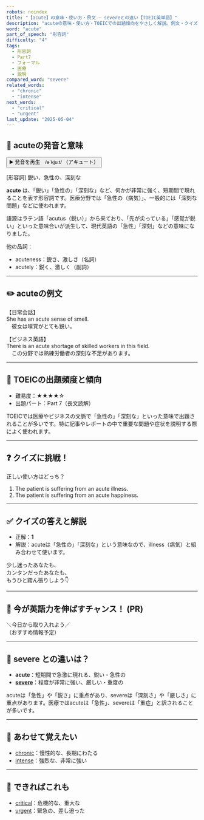 ```yaml
---
robots: noindex
title: "【acute】の意味・使い方・例文 ― severeとの違い【TOEIC英単語】"
description: "acuteの意味・使い方・TOEICでの出題傾向をやさしく解説。例文・クイズ付きでsevereとの違いもわかりやすく学べます。"
word: "acute"
part_of_speech: "形容詞"
difficulty: "4"
tags:
  - 形容詞
  - Part7
  - フォーマル
  - 医療
  - 説明
compared_word: "severe"
related_words:
  - "chronic"
  - "intense"
next_words:
  - "critical"
  - "urgent"
last_update: "2025-05-04"
---
```


## 🔰 acuteの発音と意味

<button class="play-audio" onclick="playTTS('acute')">
  <span class="play-audio-main">
    ▶️ 発音を再生　/əˈkjuːt/
  </span>
  <span class="play-audio-sub">
    （アキュート）
  </span>
</button>

[形容詞] 鋭い、急性の、深刻な

**acute** は、「鋭い」「急性の」「深刻な」など、何かが非常に強く、短期間で現れることを表す形容詞です。医療分野では「急性の（病気）」、一般的には「深刻な問題」などに使われます。

語源はラテン語「acutus（鋭い）」から来ており、「先が尖っている」「感覚が鋭い」といった意味合いが派生して、現代英語の「急性」「深刻」などの意味になりました。

他の品詞：  
- acuteness：鋭さ、激しさ（名詞）
- acutely：鋭く、激しく（副詞）

---

## ✏️ acuteの例文

【日常会話】  
She has an acute sense of smell.  
　彼女は嗅覚がとても鋭い。

【ビジネス英語】  
There is an acute shortage of skilled workers in this field.  
　この分野では熟練労働者の深刻な不足があります。

---

## 🎯 TOEICの出題頻度と傾向

- 難易度：★★★★☆
- 出題パート：Part 7（長文読解）

TOEICでは医療やビジネスの文脈で「急性の」「深刻な」といった意味で出題されることが多いです。特に記事やレポートの中で重要な問題や症状を説明する際によく使われます。

---

## ❓ クイズに挑戦！

正しい使い方はどっち？

1. The patient is suffering from an acute illness.  
2. The patient is suffering from an acute happiness.

---

## ✅ クイズの答えと解説

- 正解：**1**
- 解説：acuteは「急性の」「深刻な」という意味なので、illness（病気）と組み合わせて使います。

少し迷ったあなたも、  
カンタンだったあなたも、  
もうひと踏ん張りしよう👇️

---

## 🚀 今が英語力を伸ばすチャンス！ (PR)

<div class="info-center">
＼今日から取り入れよう／<br>  
（おすすめ情報予定）
</div>

---

## 🤔  severe との違いは？

- **acute**：短期間で急激に現れる、鋭い・急性の
- **[severe](/word/severe/)**：程度が非常に強い、厳しい・重度の

acuteは「急性」や「鋭さ」に重点があり、severeは「深刻さ」や「厳しさ」に重点があります。医療ではacuteは「急性」、severeは「重症」と訳されることが多いです。

---

## 🧩 あわせて覚えたい

- [chronic](/word/chronic/)：慢性的な、長期にわたる
- [intense](/word/intense/)：強烈な、非常に強い

---

## 📖 できればこれも

- [critical](/word/critical/)：危機的な、重大な
- [urgent](/word/urgent/)：緊急の、差し迫った
<!-- cvid: aid04_bid21 -->
